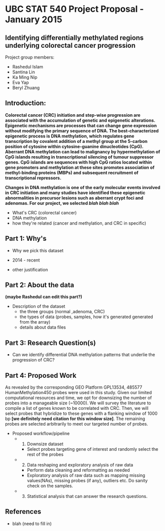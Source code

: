 
UBC STAT 540 Project Proposal - January 2015
================================================
Identifying differentially methylated regions underlying colorectal cancer progression
----------------

Project group members:
* Rashedul Islam
* Santina Lin
* Ka Ming Nip
* Eva Yap
* Beryl Zhuang

## Introduction: 
**Colorectal cancer (CRC) initiation and step-wise progression are associated with the accumulation of genetic and epigenetic alterations. Epigenetic mechanisms are processes that can change gene expression without modifying the primary sequence of DNA. The best-characterized epigenetic process is DNA methylation, which regulates gene transcription by covalent addition of a methyl group at the 5-carbon position of cytosine within cytosine-guanine dinucleotides (CpG). Aberrant DNA methylation can lead to malignancy by hypermethylation of CpG islands resulting in transcriptional silencing of tumour suppressor genes. CpG islands are sequences with high CpG ratios located within gene promoters and methylation at these sites promotes association of methyl-binding proteins (MBPs) and subsequent recruitment of transcriptional repressors.**

**Changes in DNA methylation is one of the early molecular events involved in CRC initiation and many studies have identified these epigenetic abnormalities in precursor lesions such as aberrant crypt foci and adenomas. For our project, we selected *blah blah blah***

* What's CRC (colorectal cancer) 
* DNA methylation
* how they're related (cancer and methylation, and CRC in specific)

## Part 1: Why's 
* Why we pick this dataset 
- 2014 - recent 
* other justification 

## Part 2: About the data 
__(maybe Rashedul can edit this part?)__

* Description of the dataset 
    - the three groups (normal ,adenoma, CRC) 
    - the types of data (probes, samples,  how it's generated generated from the array) 
    - details about data files 

## Part 3: Research Question(s)
* Can we identify differential DNA methylation patterns that underlie the progression of CRC?

## Part 4: Proposed Work 
As revealed by the corresponding GEO Platform GPL13534, 485577 HumanMethylation450 probes were used in this study. Given our limited computational resources and time, we opt for downsizing the number of probes into a manageable size (~10000). We will survey the literature to compile a list of genes known to be correlated with CRC. Then, we will select probes that hybridize to these genes with a flanking window of 1000 bp **[we definitely need citation for this window size]**. The remaining probes are selected arbitrarily to meet our targeted number of probes.

* Proposed workflow/pipeline
  * 1. Downsize dataset
      - Select probes targeting gene of interest and randomly select the rest of the probes
  * 2. Data reshaping and exploratory analysis of raw data
      - Perform data cleaning and reformatting as needed
      - Exploratory analysis of raw data such as mapping missing values(NAs), missing probes (if any), outliers etc. Do sanity check on the samples.
  * 3. Statistical analysis that can answer the research questions.



## References
* blah (need to fill in)
